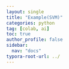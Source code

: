 ```yaml
---
layout: single
title: "Example(SVM)"
categories: python
tag: [colab, ai]
toc: true
author_profile: false
sidebar:
  nav: "docs"
typora-root-url: ../
---
```



